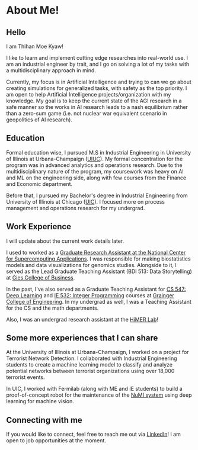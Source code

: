# About Me!


## Hello

I am Thihan Moe Kyaw!

I like to learn and implement cutting edge researches into real-world use. I am an industrial engineer by trait, and I go on solving a lot of my tasks with a multidisciplinary approach in mind.

Currently, my focus is in Artificial Intelligence and trying to can we go about creating simulations for generalized tasks, with safety as the top priority. I am open to help Artificial Intelligence projects/organization with my knowledge. My goal is to keep the current state of the AGI research in a safe manner so the works in AI research leads to a nash equilibrium rather than a zero-sum game (i.e. not nuclear war equivalent scenario in geopolitics of AI research).

## Education

Formal education wise, I pursued M.S in Industrial Engineering in University of Illinois at Urbana-Champaign ([UIUC](https://illinois.edu)). My formal concentration for the program was in advanced analytics and operations research. Due to the multidisciplinary nature of the program, my coursework was heavy on AI and ML on the engineering side, along with few courses from the Finance and Economic department.

Before that, I pursued my Bachelor's degree in Industrial Engineering from University of Illinois at Chicago ([UIC](https://www.uic.edu/)). I focused more on process management and operations research for my undergrad.

## Work Experience

I will update about the current work details later.

I used to worked as a [Graduate Research Assistant at the National Center for Supercomputing Applications](https://www.ncsa.illinois.edu/). I was responsible for making biostatistics models and data visualizations for genomics studies. Alongside to it, I served as the Lead Graduate Teaching Assistant (BDI 513: Data Storytelling) at [Gies College of Business](https://giesbusiness.illinois.edu/).

In the past, I've also served as a Graduate Teaching Assistant for [CS 547: Deep Learning](https://publish.illinois.edu/r-sowers/ie534-cs-547-fall-2022/) and [IE 532: Integer Programming](https://ise.illinois.edu/undergraduate/courses/ie511) courses at [Grainger College of Engineering](https://grainger.illinois.edu/). In my undergrad as well, I was a Teaching Assistant for the CS and the math departments.

Also, I was an undergrad research assistant at the [HiMER Lab](https://himer.lab.asu.edu/)!

## Some more experiences that I can share

At the University of Illinois at Urbana-Champaign, I worked on a project for Terrorist Network Detection. I collaborated with Industrial Engineering students to create a machine learning model to classify and analyze potential networks between terrorist organizations using over 18,000 terrorist events.

In UIC, I worked with Fermilab (along with ME and IE students) to build a proof-of-concept robot for the maintenance of the [NuMI system](https://en.wikipedia.org/wiki/NuMI) using deep learning for machine vision.

## Connecting with me

If you would like to connect, feel free to reach me out via [LinkedIn](https://www.linkedin.com/in/thihanmoekyaw)! I am open to job opportunities at the moment.
